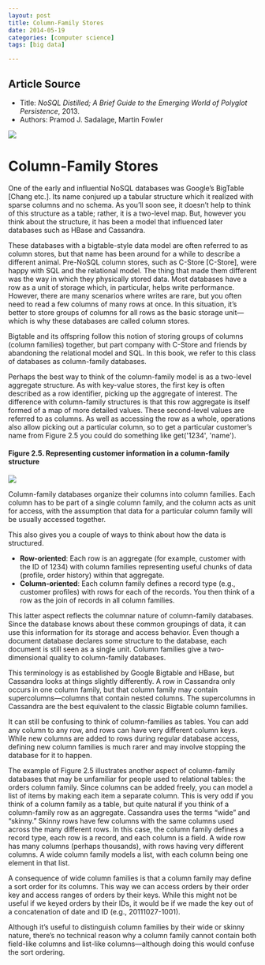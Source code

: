```yaml
---
layout: post
title: Column-Family Stores
date: 2014-05-19
categories: [computer science]
tags: [big data]

---
```



## Article Source
* Title: *NoSQL Distilled; A Brief Guide to the Emerging World of Polyglot Persistence*, 2013.
* Authors: Pramod J. Sadalage, Martin Fowler



[![](http://sungsoo.github.com/images/column-family-stores.png)](http://sungsoo.github.com/images/column-family-stores.png)

# Column-Family Stores


One of the early and influential NoSQL databases was Google’s BigTable [Chang etc.]. Its name conjured up a tabular structure which it realized with sparse columns and no schema. As you’ll soon see, it doesn’t help to think of this structure as a table; rather, it is a two-level map. But, however you think about the structure, it has been a model that influenced later databases such as HBase and Cassandra.

These databases with a bigtable-style data model are often referred to as column stores, but that name has been around for a while to describe a different animal. Pre-NoSQL column stores, such as C-Store [C-Store], were happy with SQL and the relational model. The thing that made them different was the way in which they physically stored data. Most databases have a row as a unit of storage which, in particular, helps write performance. However, there are many scenarios where writes are rare, but you often need to read a few columns of many rows at once. In this situation, it’s better to store groups of columns for all rows as the basic storage unit—which is why these databases are called column stores.

Bigtable and its offspring follow this notion of storing groups of columns (column families) together, but part company with C-Store and friends by abandoning the relational model and SQL. In this book, we refer to this class of databases as column-family databases.

Perhaps the best way to think of the column-family model is as a two-level aggregate structure. As with key-value stores, the first key is often described as a row identifier, picking up the aggregate of interest. The difference with column-family structures is that this row aggregate is itself formed of a map of more detailed values. These second-level values are referred to as columns. As well as accessing the row as a whole, operations also allow picking out a particular column, so to get a particular customer’s name from Figure 2.5 you could do something like get('1234', 'name').

#### Figure 2.5. Representing customer information in a column-family structure
![](http://sungsoo.github.com/images/column-family.png)

Column-family databases organize their columns into column families. Each column has to be part of a single column family, and the column acts as unit for access, with the assumption that data for a particular column family will be usually accessed together.

This also gives you a couple of ways to think about how the data is structured.

* **Row-oriented**: Each row is an aggregate (for example, customer with the ID of 1234) with column families representing useful chunks of data (profile, order history) within that aggregate.
* **Column-oriented**: Each column family defines a record type (e.g., customer profiles) with rows for each of the records. You then think of a row as the join of records in all column families.

This latter aspect reflects the columnar nature of column-family databases. Since the database knows about these common groupings of data, it can use this information for its storage and access behavior. Even though a document database declares some structure to the database, each document is still seen as a single unit. Column families give a two-dimensional quality to column-family databases.

This terminology is as established by Google Bigtable and HBase, but Cassandra looks at things slightly differently. A row in Cassandra only occurs in one column family, but that column family may contain supercolumns—columns that contain nested columns. The supercolumns in Cassandra are the best equivalent to the classic Bigtable column families.

It can still be confusing to think of column-families as tables. You can add any column to any row, and rows can have very different column keys. While new columns are added to rows during regular database access, defining new column families is much rarer and may involve stopping the database for it to happen.

The example of Figure 2.5 illustrates another aspect of column-family databases that may be unfamiliar for people used to relational tables: the orders column family. Since columns can be added freely, you can model a list of items by making each item a separate column. This is very odd if you think of a column family as a table, but quite natural if you think of a column-family row as an aggregate. Cassandra uses the terms “wide” and “skinny.” Skinny rows have few columns with the same columns used across the many different rows. In this case, the column family defines a record type, each row is a record, and each column is a field. A wide row has many columns (perhaps thousands), with rows having very different columns. A wide column family models a list, with each column being one element in that list.

A consequence of wide column families is that a column family may define a sort order for its columns. This way we can access orders by their order key and access ranges of orders by their keys. While this might not be useful if we keyed orders by their IDs, it would be if we made the key out of a concatenation of date and ID (e.g., 20111027-1001).

Although it’s useful to distinguish column families by their wide or skinny nature, there’s no technical reason why a column family cannot contain both field-like columns and list-like columns—although doing this would confuse the sort ordering.


